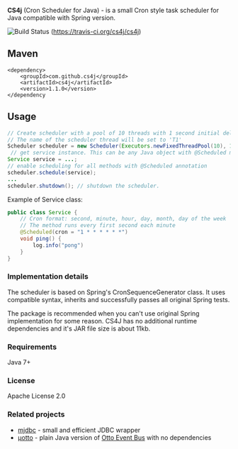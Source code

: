 __CS4j__  (Cron Scheduler for Java) - is a small Cron style task scheduler for Java compatible with Spring version.

![Build Status](https://travis-ci.org/cs4j/cs4j.svg?branch=master)	(https://travis-ci.org/cs4j/cs4j)

## Maven

    <dependency>
        <groupId>com.github.cs4j</groupId>
        <artifactId>cs4j</artifactId>
        <version>1.1.0</version>
    </dependency

## Usage

```java
// Create scheduler with a pool of 10 threads with 1 second initial delay and 3 seconds check interval. 
// The name of the scheduler thread will be set to 'T1'
Scheduler scheduler = new Scheduler(Executors.newFixedThreadPool(10), 1, 3, TimeUnit.SECONDS, "T1") ;
 // get service instance. This can be any Java object with @Scheduled methods.
Service service = ...; 
// enable scheduling for all methods with @Scheduled annotation
scheduler.schedule(service); 
...
scheduler.shutdown(); // shutdown the scheduler.
```

Example of Service class:
```java
public class Service {
    // Cron format: second, minute, hour, day, month, day of the week
    // The method runs every first second each minute
    @Scheduled(cron = "1 * * * * * *")   
    void ping() {
        log.info("pong")
    }
}

```

### Implementation details
The scheduler is based on Spring's CronSequenceGenerator class. It uses compatible syntax, inherits and successfully passes all original Spring tests.
 
The package is recommended when you can't use original Spring implementation for some reason.
CS4J has no additional runtime dependencies and it's JAR file size is about 11kb.


### Requirements

Java 7+


### License

Apache License 2.0

### Related projects
* [mjdbc](https://github.com/mjdbc/mjdbc) - small and efficient JDBC wrapper
* [μotto](https://github.com/uotto/uotto) - plain Java version of [Otto Event Bus](https://github.com/square/otto) with no dependencies


